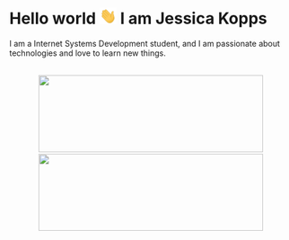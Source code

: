 # Hello world <img src="https://raw.githubusercontent.com/ABSphreak/ABSphreak/master/gifs/Hi.gif" width="30px"> I am Jessica Kopps 

I am a Internet Systems Development student, and I am passionate about technologies and love to learn new things.


<div  align="center" style="display: inline_block"><br><a href="https://github.com/jessicakopps">
<img height="137px" width="400em" src="https://github-readme-stats.vercel.app/api?username=jessicakopps&hide_title=true&hide_border=true&show_icons=true&include_all_commits=true&count_private=true&line_height=25&text_color=000&icon_color=000&bg_color=0,ea6161,ffc64d,fffc4d,52fa5a&theme=graywhite" /><!-- wi*quL3fcV -->
<img height="137px" width="400em" src="https://github-readme-stats.vercel.app/api/top-langs/?username=jessicakopps&hide_title=true&hide_border=true&layout=compact&langs_count=6&exclude_repo=comp426,Redventures-Movie-Quotes&text_color=000&icon_color=fff&bg_color=0,52fa5a,4dfcff,c64dff&theme=graywhite" /></a>
</div>
